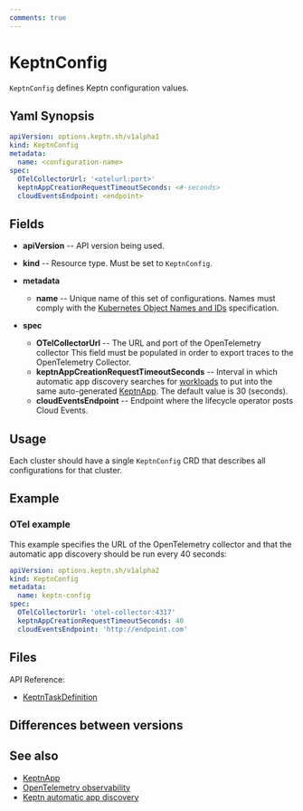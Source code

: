 ```yaml
---
comments: true
---
```


# KeptnConfig

`KeptnConfig` defines Keptn configuration values.

## Yaml Synopsis

```yaml
apiVersion: options.keptn.sh/v1alpha1
kind: KeptnConfig
metadata:
  name: <configuration-name>
spec:
  OTelCollectorUrl: '<otelurl:port>'
  keptnAppCreationRequestTimeoutSeconds: <#-seconds>
  cloudEventsEndpoint: <endpoint>
```

## Fields
<!-- markdownlint-disable MD007 -->

* **apiVersion** -- API version being used.
* **kind** -- Resource type.
   Must be set to `KeptnConfig`.

* **metadata**
     * **name** -- Unique name of this set of configurations.
       Names must comply with the
       [Kubernetes Object Names and IDs](https://kubernetes.io/docs/concepts/overview/working-with-objects/names/#dns-subdomain-names)
       specification.

* **spec**
     * **OTelCollectorUrl** -- The URL and port of the OpenTelemetry collector
       This field must be populated
       in order to export traces to the OpenTelemetry Collector.
     * **keptnAppCreationRequestTimeoutSeconds** --
       Interval in which automatic app discovery searches for [workloads](https://kubernetes.io/docs/concepts/workloads/)
       to put into the same auto-generated [KeptnApp](app.md).
       The default value is 30 (seconds).
     * **cloudEventsEndpoint** --
       Endpoint where the lifecycle operator posts Cloud Events.
<!-- markdownlint-enable MD007 -->

## Usage

Each cluster should have a single `KeptnConfig` CRD
that describes all configurations for that cluster.

## Example

### OTel example

This example specifies the URL of the OpenTelemetry collector
and that the automatic app discovery should be run every 40 seconds:

```yaml
apiVersion: options.keptn.sh/v1alpha2
kind: KeptnConfig
metadata:
  name: keptn-config
spec:
  OTelCollectorUrl: 'otel-collector:4317'
  keptnAppCreationRequestTimeoutSeconds: 40
  cloudEventsEndpoint: 'http://endpoint.com'
```

## Files

API Reference:

* [KeptnTaskDefinition](../api-reference/lifecycle/v1beta1/index.md#keptntaskdefinition)

## Differences between versions

## See also

* [KeptnApp](./app.md)
* [OpenTelemetry observability](../../guides/otel.md)
* [Keptn automatic app discovery](../../guides/auto-app-discovery.md)

